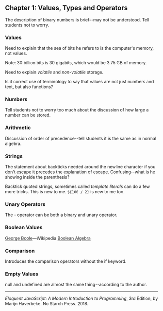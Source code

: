 ## Chapter 1: Values, Types and Operators



The description of binary numbers is brief--may not be understood. Tell students not to worry.

### Values

Need to explain that the sea of bits he refers to is the computer's memory, not values. 

Note: 30 billion bits is 30 gigabits, which would be 3.75 GB of memory.

Need to explain *volatile* and *non-volatile* storage.

Is it correct use of terminology to say that values are not just numbers and text, but also functions?

### Numbers

Tell students not to worry too much about the discussion of how large a number can be stored.

### Arithmetic

Discussion of order of precedence--tell students it is the same as in normal algebra.

### Strings

The statement about backticks needed around the newline character if you don't escape it precedes the explanation of escape. Confusing--what is he showing inside the parenthesis?

Backtick quoted strings, sometimes called *template literals* can do a few more tricks. This is new to me.
`${100 / 2}` is new to me too.

###  Unary Operators

The - operator can be both a binary and unary operator.

### Boolean Values

[George Boole](https://en.wikipedia.org/wiki/George_Boole)&mdash;Wikipedia
[Boolean Algebra](https://en.wikipedia.org/wiki/Boolean_algebra)

### Comparison

Introduces the comparison operators without the if keyword.

### Empty Values

null and undefined are almost the same thing--according to the author.



------

*Eloquent JavaScript: A Modern Introduction to Programming*, 3rd Edition, by Marijn Haverbeke. No Starch Press. 2018.